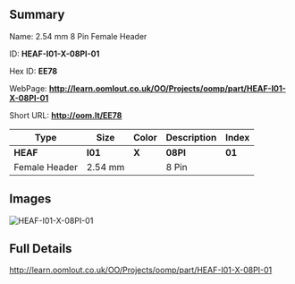 

## Summary
 
Name: 2.54 mm 8 Pin Female Header

ID: __HEAF-I01-X-08PI-01__

Hex ID: __EE78__

WebPage: __http://learn.oomlout.co.uk/OO/Projects/oomp/part/HEAF-I01-X-08PI-01__

Short URL: __http://oom.lt/EE78__


| Type   | Size   | Color   | Description   | Index   |    
| ----- | ------   | ------   | -----   | ----   |    
| __HEAF__   					| __I01__   					| __X__    						| __08PI__    					| __01__ |    
| Female Header		| 2.54 mm	| 		| 8 Pin	| 	|

## Images
![HEAF-I01-X-08PI-01](http://oomlout.com/oomp-gen/parts/HEAF-I01-X-08PI-01/HEAF-I01-X-08PI-01_420.jpg)

## Full Details

 http://learn.oomlout.co.uk/OO/Projects/oomp/part/HEAF-I01-X-08PI-01

